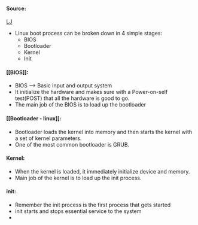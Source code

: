 #### Source:
[LJ](https://linuxjourney.com/lesson/boot-process-overview)

* Linux boot process can be broken down in 4 simple stages:
	* BIOS
	* Bootloader
	* Kernel
	* Init

#### [[BIOS]]:

* BIOS --> Basic input and output system
* It initialize the hardware and makes sure with a Power-on-self test(POST) that all the hardware is good to go.
* The main job of the BIOS is to load up the bootloader

#### [[Bootloader - linux]]:

* Bootloader loads the kernel into memory and then starts the kernel with a set of kernel parameters.
* One of the most common bootloader is GRUB.

#### Kernel:

* When the kernel is loaded, it immediately initialize device and memory.
* Main job of the kernel is to load up the init process.

#### init:

* Remember the init process is the first process that gets started
* init starts and stops essential service to the system
* 
